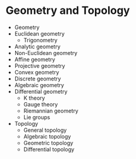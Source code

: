 # Geometry and Topology

- Geometry
- Euclidean geometry
    - Trigonometry
- Analytic geometry
- Non-Euclidean geometry
- Affine geometry
- Projective geometry
- Convex geometry
- Discrete geometry
- Algebraic geometry
- Differential geometry
    - K theory
    - Gauge theory
    - Riemannian geometry
    - Lie groups
- Topology
    - General topology
    - Algebraic topology
    - Geometric topology
    - Differential topology
